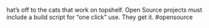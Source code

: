 <!--
id: 167209578
link: http://kevinisom.info/post/167209578/hats-off-to-the-cats-that-work-on-topshelf-open
slug: hats-off-to-the-cats-that-work-on-topshelf-open
date: Thu Aug 20 2009 20:53:00 GMT+1200 (NZST)
raw: {"blog_name":"kevinisom","id":167209578,"post_url":"http://kevinisom.info/post/167209578/hats-off-to-the-cats-that-work-on-topshelf-open","slug":"hats-off-to-the-cats-that-work-on-topshelf-open","type":"text","date":"2009-08-20 08:53:00 GMT","timestamp":1250758380,"state":"published","format":"html","reblog_key":"bJTBpF79","tags":[],"short_url":"http://tmblr.co/Zw68Yy9zsfg","highlighted":[],"feed_item":"http://twitter.com/kev_nz/statuses/3421028124","from_feed_id":"650289","note_count":0,"title":null,"body":"<p>hat&#8217;s off to the cats that work on topshelf. Open Source projects must include a build script for &#8220;one click&#8221; use. They get it. #opensource</p>"}
publish: 2009-08-020
tags: 
title: null
-->


hat’s off to the cats that work on topshelf. Open Source projects must
include a build script for “one click” use. They get it. \#opensource


